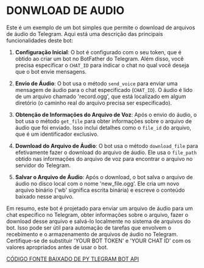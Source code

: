 # DONWLOAD DE AUDIO
Este é um exemplo de um bot simples que permite o download de arquivos de áudio do Telegram. Aqui está uma descrição das principais funcionalidades deste bot:

1. **Configuração Inicial**: O bot é configurado com o seu token, que é obtido ao criar um bot no BotFather do Telegram. Além disso, você precisa especificar o `CHAT_ID` para indicar o chat no qual você deseja que o bot envie mensagens.

2. **Envio de Áudio**: O bot usa o método `send_voice` para enviar uma mensagem de áudio para o chat especificado (`CHAT_ID`). O áudio é lido de um arquivo chamado 'record.ogg', que está localizado em algum diretório (o caminho real do arquivo precisa ser especificado).

3. **Obtenção de Informações do Arquivo de Voz**: Após o envio do áudio, o bot usa o método `get_file` para obter informações sobre o arquivo de áudio que foi enviado. Isso inclui detalhes como o `file_id` do arquivo, que é um identificador exclusivo.

4. **Download do Arquivo de Áudio**: O bot usa o método `download_file` para efetivamente fazer o download do arquivo de áudio. Ele usa o `file_path` obtido nas informações do arquivo de voz para encontrar o arquivo no servidor do Telegram.

5. **Salvar o Arquivo de Áudio**: Após o download, o bot salva o arquivo de áudio no disco local com o nome 'new_file.ogg'. Ele cria um novo arquivo binário ('wb' significa escrita binária) e escreve o conteúdo baixado nesse arquivo.

Em resumo, este bot é projetado para enviar um arquivo de áudio para um chat específico no Telegram, obter informações sobre o arquivo, fazer o download desse arquivo e salvá-lo localmente no sistema de arquivos do bot. Isso pode ser útil para automação de tarefas que envolvem o recebimento e o armazenamento de arquivos de áudio no Telegram. Certifique-se de substituir 'YOUR BOT TOKEN' e 'YOUR CHAT ID' com os valores apropriados antes de usar o bot.

[CÓDIGO FONTE BAIXADO DE PY TLEGRAM BOT API](https://github.com/eternnoir/pyTelegramBotAPI/blob/master/examples/download_file_example.py)